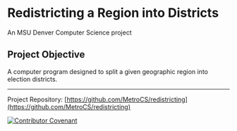 # Redistricting a Region into Districts

An MSU Denver Computer Science project

## Project Objective
A computer program designed to split a given geographic region into election districts.

___
Project Repository: [https://github.com/MetroCS/redistricting](https://github.com/MetroCS/redistricting)

[![Contributor Covenant](https://img.shields.io/badge/Contributor%20Covenant-v2.0%20adopted-ff69b4.svg)](https://github.com/MetroCS/redistricting/blob/master/CODE_OF_CONDUCT.md)
